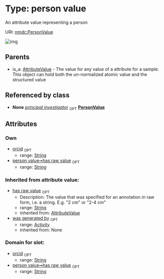 
# Type: person value


An attribute value representing a person

URI: [nmdc:PersonValue](https://microbiomedata/meta/PersonValue)


![img](http://yuml.me/diagram/nofunky;dir:TB/class/\[Activity]<was%20generated%20by(i)%200..1-%20\[PersonValue&#124;has_raw_value:string%20%3F;orcid:string%20%3F],%20\[AttributeValue]^-\[PersonValue])

## Parents

 *  is_a: [AttributeValue](AttributeValue.md) - The value for any value of a attribute for a sample. This object can hold both the un-normalized atomic value and the structured value

## Referenced by class

 *  **None** *[principal investigator](principal_investigator.md)*  <sub>OPT</sub>  **[PersonValue](PersonValue.md)**

## Attributes


### Own

 * [orcid](orcid.md)  <sub>OPT</sub>
    * range: [String](types/String.md)
 * [person value➞has raw value](person_value_has_raw_value.md)  <sub>OPT</sub>
    * range: [String](types/String.md)

### Inherited from attribute value:

 * [has raw value](has_raw_value.md)  <sub>OPT</sub>
    * Description: The value that was specified for an annotation in raw form, i.e. a string. E.g. "2 cm" or "2-4 cm"
    * range: [String](types/String.md)
    * inherited from: [AttributeValue](AttributeValue.md)
 * [was generated by](was_generated_by.md)  <sub>OPT</sub>
    * range: [Activity](Activity.md)
    * inherited from: None

### Domain for slot:

 * [orcid](orcid.md)  <sub>OPT</sub>
    * range: [String](types/String.md)
 * [person value➞has raw value](person_value_has_raw_value.md)  <sub>OPT</sub>
    * range: [String](types/String.md)
